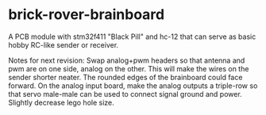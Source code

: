 # brick-rover-brainboard
A PCB module with stm32f411 "Black Pill" and hc-12 that can serve as basic hobby RC-like sender or receiver.

Notes for next revision:
Swap analog+pwm headers so that antenna and pwm are on one side, analog on the other. This will make the wires on the sender shorter neater. The rounded edges of the brainboard could face forward. On the analog input board, make the analog outputs a triple-row so that servo male-male can be used to connect signal ground and power.
Slightly decrease lego hole size.
